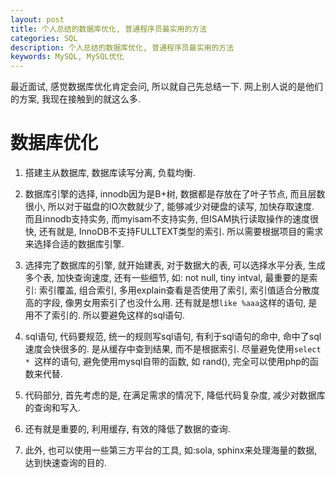 ```yaml
---
layout: post
title: 个人总结的数据库优化, 普通程序员最实用的方法
categories: SQL
description: 个人总结的数据库优化, 普通程序员最实用的方法
keywords: MySQL, MySQL优化
---
```


最近面试, 感觉数据库优化肯定会问, 所以就自己先总结一下. 网上别人说的是他们的方案, 我现在接触到的就这么多. 

# 数据库优化
1. 搭建主从数据库, 数据库读写分离, 负载均衡. 

1. 数据库引擎的选择, innodb因为是B+树, 数据都是存放在了叶子节点, 而且层数很小, 所以对于磁盘的IO次数就少了, 能够减少对硬盘的读写, 加快存取速度. 而且innodb支持实务, 而myisam不支持实务, 但ISAM执行读取操作的速度很快, 还有就是, InnoDB不支持FULLTEXT类型的索引. 所以需要根据项目的需求来选择合适的数据库引擎. 

2. 选择完了数据库的引擎, 就开始建表, 对于数据大的表, 可以选择水平分表, 生成多个表, 加快查询速度, 还有一些细节, 如: not null, tiny intval, 最重要的是索引: 索引覆盖, 组合索引, 多用explain查看是否使用了索引, 索引值适合分散度高的字段, 像男女用索引了也没什么用. 还有就是想`like %aaa`这样的语句, 是用不了索引的. 所以要避免这样的sql语句. 

3. sql语句, 代码要规范, 统一的规则写sql语句, 有利于sql语句的命中, 命中了sql速度会快很多的. 是从缓存中查到结果, 而不是根据索引. 尽量避免使用`select * `这样的语句, 避免使用mysql自带的函数, 如 rand(), 完全可以使用php的函数来代替. 

4. 代码部分, 首先考虑的是, 在满足需求的情况下, 降低代码复杂度, 减少对数据库的查询和写入. 

5. 还有就是重要的, 利用缓存, 有效的降低了数据的查询. 

6. 此外, 也可以使用一些第三方平台的工具, 如:sola, sphinx来处理海量的数据, 达到快速查询的目的. 





